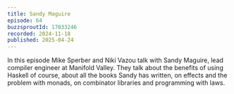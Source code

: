 ```yaml
---
title: Sandy Maguire
episode: 64
buzzsproutId: 17033246
recorded: 2024-11-18
published: 2025-04-24
---
```

In this episode Mike Sperber and Niki Vazou talk with Sandy Maguire, lead compiler engineer at Manifold Valley. They talk about the benefits of using Haskell of course, about all the books Sandy has written, on effects and the problem with monads, on combinator libraries and programming with laws.
